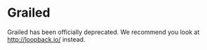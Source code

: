 # Grailed

Grailed has been officially deprecated. We recommend you look at http://loopback.io/ instead.
